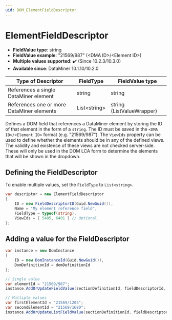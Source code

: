 ```yaml
---
uid: DOM_ElementFieldDescriptor
---
```


# ElementFieldDescriptor

- **FieldValue type**: string
- **FieldValue example**: "21569/987" (\<DMA ID\>/\<Element ID\>)
- **Multiple values supported**: :heavy_check_mark: (Since 10.2.3/10.3.0)
- **Available since**: DataMiner 10.1.10/10.2.0

| Type of Descriptor | FieldType | FieldValue type |
|--------------------|-----------|-----------------|
| References a single DataMiner element | string | string |
| References one or more DataMiner elements | List\<string\> | string (ListValueWrapper) |

Defines a DOM field that references a DataMiner element by storing the ID of that element in the form of a `string`. The ID must be saved in the `<DMA ID>/<Element ID>` format (e.g. "21569/987"). The `ViewIds` property can be used to define whether the elements should be in any of the defined views. The validity and existence of these views are not checked server-side. These will only be used in the DOM LCA form to determine the elements that will be shown in the dropdown.

## Defining the FieldDescriptor

To enable multiple values, set the `FieldType` to `List<string>`.

```csharp
var descriptor = new ElementFieldDescriptor
{
    ID = new FieldDescriptorID(Guid.NewGuid()),
    Name = "My element reference field",
    FieldType = typeof(string),
    ViewIds = { 5405, 6401 } // Optional
};
```

## Adding a value for the FieldDescriptor

```csharp
var instance = new DomInstance
{
    ID = new DomInstanceId(Guid.NewGuid()),
    DomDefinitionId = domDefinitionId
};

// Single value
var elementId = "21569/987";
instance.AddOrUpdateFieldValue(sectionDefinitionId, fieldDescriptorId, elementId);

// Multiple values
var firstElementId = "21569/1205";
var secondElementId = "21569/1680";
instance.AddOrUpdateListFieldValue(sectionDefinitionId, fieldDescriptorId, new List<string> { firstElementId, secondElementId });
```
